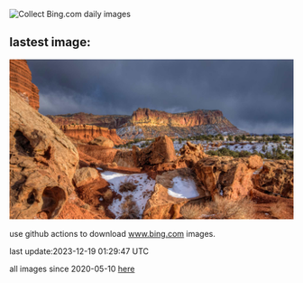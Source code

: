 ![Collect Bing.com daily images](https://github.com/counter2015/bing-daily-images/workflows/Collect%20Bing.com%20daily%20images/badge.svg)
## lastest image:
![](images/CapitolReefSnow.jpg)

use github actions to download www.bing.com images.

last update:2023-12-19 01:29:47 UTC

all images since 2020-05-10 [here](https://github.com/counter2015/bing-daily-images/tree/master/images) 
